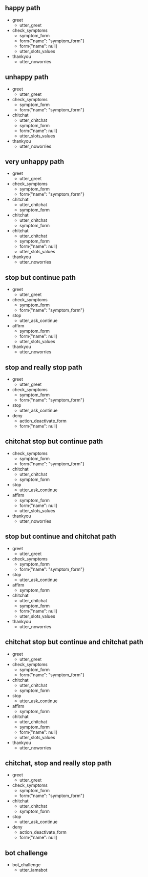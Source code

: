## happy path
* greet
    - utter_greet
* check_symptoms
    - symptom_form
    - form{"name": "symptom_form"}
    - form{"name": null}
    - utter_slots_values
* thankyou
    - utter_noworries

## unhappy path
* greet
    - utter_greet
* check_symptoms
    - symptom_form
    - form{"name": "symptom_form"}
* chitchat
    - utter_chitchat
    - symptom_form
    - form{"name": null}
    - utter_slots_values
* thankyou
    - utter_noworries

## very unhappy path
* greet
    - utter_greet
* check_symptoms
    - symptom_form
    - form{"name": "symptom_form"}
* chitchat
    - utter_chitchat
    - symptom_form
* chitchat
    - utter_chitchat
    - symptom_form
* chitchat
    - utter_chitchat
    - symptom_form
    - form{"name": null}
    - utter_slots_values
* thankyou
    - utter_noworries

## stop but continue path
* greet
    - utter_greet
* check_symptoms
    - symptom_form
    - form{"name": "symptom_form"}
* stop
    - utter_ask_continue
* affirm
    - symptom_form
    - form{"name": null}
    - utter_slots_values
* thankyou
    - utter_noworries

## stop and really stop path
* greet
    - utter_greet
* check_symptoms
    - symptom_form
    - form{"name": "symptom_form"}
* stop
    - utter_ask_continue
* deny
    - action_deactivate_form
    - form{"name": null}

## chitchat stop but continue path
* check_symptoms
    - symptom_form
    - form{"name": "symptom_form"}
* chitchat
    - utter_chitchat
    - symptom_form
* stop
    - utter_ask_continue
* affirm
    - symptom_form
    - form{"name": null}
    - utter_slots_values
* thankyou
    - utter_noworries

## stop but continue and chitchat path
* greet
    - utter_greet
* check_symptoms
    - symptom_form
    - form{"name": "symptom_form"}
* stop
    - utter_ask_continue
* affirm
    - symptom_form
* chitchat
    - utter_chitchat
    - symptom_form
    - form{"name": null}
    - utter_slots_values
* thankyou
    - utter_noworries

## chitchat stop but continue and chitchat path
* greet
    - utter_greet
* check_symptoms
    - symptom_form
    - form{"name": "symptom_form"}
* chitchat
    - utter_chitchat
    - symptom_form
* stop
    - utter_ask_continue
* affirm
    - symptom_form
* chitchat
    - utter_chitchat
    - symptom_form
    - form{"name": null}
    - utter_slots_values
* thankyou
    - utter_noworries

## chitchat, stop and really stop path
* greet
    - utter_greet
* check_symptoms
    - symptom_form
    - form{"name": "symptom_form"}
* chitchat
    - utter_chitchat
    - symptom_form
* stop
    - utter_ask_continue
* deny
    - action_deactivate_form
    - form{"name": null}

## bot challenge
* bot_challenge
  - utter_iamabot
